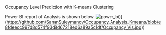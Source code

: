 Occupancy Level Prediction with K-means Clustering

Power BI report of Analysis is shown below.
![power_bi]([https://github.com/SananSuleymanov/Occupancy_Analysis_Kmeans/blob/e8fdeecc997d8d574f93d8d67218ed6a89a5c1df/Occupancy_Vis.jpg))](https://github.com/SananSuleymanov/Occupancy_Analysis_Kmeans/blob/e8fdeecc997d8d574f93d8d67218ed6a89a5c1df/Occupancy_Vis.jpg))
